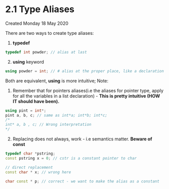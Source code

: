 # 2.1 Type Aliases
Created Monday 18 May 2020

There are two ways to create type aliases:

1. **typedef**
```c++
typedef int powder;	// alias at last
```
2. **using** keyword
```c++
using powder = int; // # alias at the proper place, like a declaration
```
Both are equivalent, **using** is more intuitive;
Note:

1. Remember that for pointers aliases(i.e the aliases for pointer type, apply for all the variables in a list declaration) - **This is pretty intuitive (HOW IT should have been).**
```c++
using pint = int*;
pint a, b, c; // same as int*a; int*b; int*c;
/*
int* a, b , c; // Wrong interpretation
*/
```


2. Replacing does not always, work - i.e semantics matter. **Beware **of** const**
```c++
typedef char *pstring;
const pstring x = 0; // cstr is a constant pointer to char

// direct replacement
const char * x; // wrong here

char const * p; // correct - we want to make the alias as a constant
```
